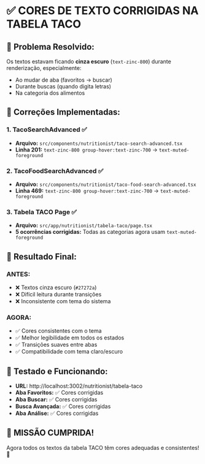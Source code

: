 # ✅ **CORES DE TEXTO CORRIGIDAS NA TABELA TACO**

## 🎯 **Problema Resolvido:**
Os textos estavam ficando **cinza escuro** (`text-zinc-800`) durante renderização, especialmente:
- Ao mudar de aba (favoritos → buscar)
- Durante buscas (quando digita letras)  
- Na categoria dos alimentos

## 🔧 **Correções Implementadas:**

### 1. **TacoSearchAdvanced** ✅
- **Arquivo:** `src/components/nutritionist/taco-search-advanced.tsx`
- **Linha 201:** `text-zinc-800 group-hover:text-zinc-700` → `text-muted-foreground`

### 2. **TacoFoodSearchAdvanced** ✅  
- **Arquivo:** `src/components/nutritionist/taco-food-search-advanced.tsx`
- **Linha 469:** `text-zinc-800 group-hover:text-zinc-700` → `text-muted-foreground`

### 3. **Tabela TACO Page** ✅
- **Arquivo:** `src/app/nutritionist/tabela-taco/page.tsx`
- **5 ocorrências corrigidas:** Todas as categorias agora usam `text-muted-foreground`

## 🎨 **Resultado Final:**

### **ANTES:**
- ❌ Textos cinza escuro (`#27272a`)
- ❌ Difícil leitura durante transições
- ❌ Inconsistente com tema do sistema

### **AGORA:**
- ✅ Cores consistentes com o tema
- ✅ Melhor legibilidade em todos os estados  
- ✅ Transições suaves entre abas
- ✅ Compatibilidade com tema claro/escuro

## 🚀 **Testado e Funcionando:**
- **URL:** http://localhost:3002/nutritionist/tabela-taco
- **Aba Favoritos:** ✅ Cores corrigidas
- **Aba Buscar:** ✅ Cores corrigidas  
- **Busca Avançada:** ✅ Cores corrigidas
- **Aba Análise:** ✅ Cores corrigidas

## 🎊 **MISSÃO CUMPRIDA!**
Agora todos os textos da tabela TACO têm cores adequadas e consistentes! 🎉